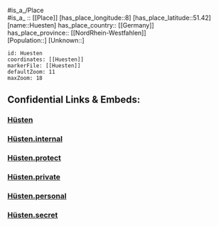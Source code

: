 ﻿---
location: [51.42,8] 
mapzoom: [7,12] 
mapmarker: city 
type: City
tags:
- geo/City


SpocWebEntityId: 31065
isDeleted: false
confidential: public

---
#is_a_/Place  
#is_a_ :: [[Place]] 
[has_place_longitude::8] 
[has_place_latitude::51.42] 
[name::Huesten] 
has_place_country:: [[Germany]]  
has_place_province:: [[NordRhein-Westfahlen]]  
[Population::] 
[Unknown::] 


```leaflet
id: Huesten
coordinates: [[Huesten]] 
markerFile: [[Huesten]] 
defaultZoom: 11 
maxZoom: 18
```


## Confidential Links & Embeds: 

### [Hüsten](/_public/Earth/Continent/Europe/Europe~Central/Germany/Germany~West/Nord_Rhein-Westfalen/counties~NW/Hochsauerlandkreis/cities~Hochsauerland/Arnsberg/Hüsten.md) 

### [Hüsten.internal](/_internal/Earth/Continent/Europe/Europe~Central/Germany/Germany~West/Nord_Rhein-Westfalen/counties~NW/Hochsauerlandkreis/cities~Hochsauerland/Arnsberg/Hüsten.internal.md) 

### [Hüsten.protect](/_protect/Earth/Continent/Europe/Europe~Central/Germany/Germany~West/Nord_Rhein-Westfalen/counties~NW/Hochsauerlandkreis/cities~Hochsauerland/Arnsberg/Hüsten.protect.md) 

### [Hüsten.private](/_private/Earth/Continent/Europe/Europe~Central/Germany/Germany~West/Nord_Rhein-Westfalen/counties~NW/Hochsauerlandkreis/cities~Hochsauerland/Arnsberg/Hüsten.private.md) 

### [Hüsten.personal](/_personal/Earth/Continent/Europe/Europe~Central/Germany/Germany~West/Nord_Rhein-Westfalen/counties~NW/Hochsauerlandkreis/cities~Hochsauerland/Arnsberg/Hüsten.personal.md) 

### [Hüsten.secret](/_secret/Earth/Continent/Europe/Europe~Central/Germany/Germany~West/Nord_Rhein-Westfalen/counties~NW/Hochsauerlandkreis/cities~Hochsauerland/Arnsberg/Hüsten.secret.md) 
